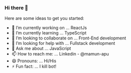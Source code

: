 ### Hi there 👋


Here are some ideas to get you started:

- 🔭 I’m currently working on ... ReactJs
- 🌱 I’m currently learning ... TypeScript
- 👯 I’m looking to collaborate on ... Front-End development
- 🤔 I’m looking for help with ... Fullstack development
- 💬 Ask me about ... JavaScript
- 📫 How to reach me: ... Linkedin - @mamun-apu
- 😄 Pronouns: ... Hi/His
- ⚡ Fun fact: ... I kill bot!

